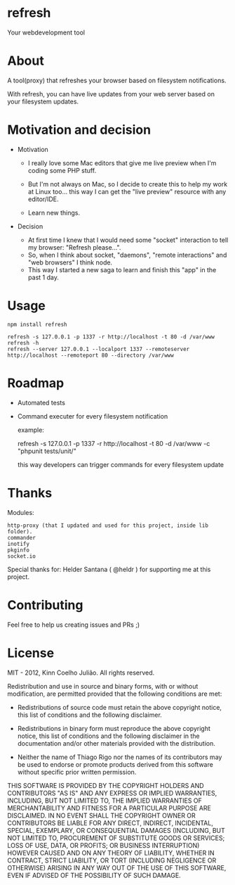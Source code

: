 refresh
=======
Your webdevelopment tool

About
======
A tool(proxy) that refreshes your browser based on filesystem notifications.

With refresh, you can have live updates from your web server based on your filesystem updates.

Motivation and decision
======

* Motivation
	* I really love some Mac editors that give me live preview when I'm coding some PHP stuff.

	* But I'm not always on Mac, so I decide to create this to help my work at Linux too... this way I can get the "live preview" resource with any editor/IDE.

	* Learn new things.

* Decision
	* At first time I knew that I would need some "socket" interaction to tell my browser: "Refresh please...".
	* So, when I think about socket, "daemons", "remote interactions" and "web browsers" I think node.
	* This way I started a new saga to learn and finish this "app" in the past 1 day.


Usage
======

	npm install refresh

	refresh -s 127.0.0.1 -p 1337 -r http://localhost -t 80 -d /var/www
	refresh -h
	refresh --server 127.0.0.1 --localport 1337 --remoteserver http://localhost --remoteport 80 --directory /var/www

Roadmap
======
- Automated tests

- Command executer for every filesystem notification

	example:

	refresh -s 127.0.0.1 -p 1337 -r http://localhost -t 80 -d /var/www -c "phpunit tests/unit/"

	this way developers can trigger commands for every filesystem update

Thanks
======
Modules:

	http-proxy (that I updated and used for this project, inside lib folder).
	commander
	inotify
	pkginfo
	socket.io

Special thanks for:
	Helder Santana ( @heldr ) for supporting me at this project.


Contributing
======
Feel free to help us creating issues and PRs ;)

License
======
MIT - 2012, Kinn Coelho Julião.
All rights reserved.

Redistribution and use in source and binary forms, with or without modification,
are permitted provided that the following conditions are met:

* Redistributions of source code must retain the above copyright notice,
this list of conditions and the following disclaimer.

* Redistributions in binary form must reproduce the above copyright notice,
this list of conditions and the following disclaimer in the documentation
and/or other materials provided with the distribution.

* Neither the name of Thiago Rigo nor the names of its
contributors may be used to endorse or promote products derived from this
software without specific prior written permission.

THIS SOFTWARE IS PROVIDED BY THE COPYRIGHT HOLDERS AND CONTRIBUTORS "AS IS" AND
ANY EXPRESS OR IMPLIED WARRANTIES, INCLUDING, BUT NOT LIMITED TO, THE IMPLIED
WARRANTIES OF MERCHANTABILITY AND FITNESS FOR A PARTICULAR PURPOSE ARE
DISCLAIMED. IN NO EVENT SHALL THE COPYRIGHT OWNER OR CONTRIBUTORS BE LIABLE FOR
ANY DIRECT, INDIRECT, INCIDENTAL, SPECIAL, EXEMPLARY, OR CONSEQUENTIAL DAMAGES
(INCLUDING, BUT NOT LIMITED TO, PROCUREMENT OF SUBSTITUTE GOODS OR SERVICES;
LOSS OF USE, DATA, OR PROFITS; OR BUSINESS INTERRUPTION) HOWEVER CAUSED AND ON
ANY THEORY OF LIABILITY, WHETHER IN CONTRACT, STRICT LIABILITY, OR TORT
(INCLUDING NEGLIGENCE OR OTHERWISE) ARISING IN ANY WAY OUT OF THE USE OF THIS
SOFTWARE, EVEN IF ADVISED OF THE POSSIBILITY OF SUCH DAMAGE.    